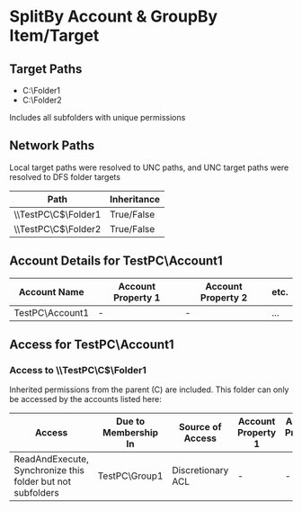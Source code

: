 # SplitBy Account & GroupBy Item/Target

## Target Paths

- C:\Folder1
- C:\Folder2

Includes all subfolders with unique permissions

## Network Paths

Local target paths were resolved to UNC paths, and UNC target paths were resolved to DFS folder targets

| Path | Inheritance |
|------|-------------|
| \\\\TestPC\\C$\\Folder1 | True/False |
| \\\\TestPC\\C$\\Folder2 | True/False |

## Account Details for TestPC\\Account1

| Account Name | Account Property 1 | Account Property 2 | etc. |
|--------------|-------------|-------------|-------------|
| TestPC\\Account1 | - | - | ... |

## Access for TestPC\\Account1

### Access to \\\\TestPC\\C$\\Folder1

Inherited permissions from the parent (C) are included. This folder can only be accessed by the accounts listed here:

| Access | Due to Membership In | Source of Access | Account Property 1 | Account Property 2 | etc. |
|--------|----------------------|------------------|------------------|------------------|------------------|
| ReadAndExecute, Synchronize this folder but not subfolders | TestPC\\Group1 | Discretionary ACL | - | - | ... |

